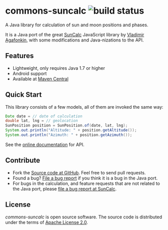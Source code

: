 # commons-suncalc ![build status](https://shredzone.org/badge/commons-suncalc.svg)

A Java library for calculation of sun and moon positions and phases.

It is a Java port of the great [SunCalc](https://github.com/mourner/suncalc) JavaScript library by [Vladimir Agafonkin](http://agafonkin.com/en/), with some modifications and Java-nizations to the API.

## Features

* Lightweight, only requires Java 1.7 or higher
* Android support
* Available at [Maven Central](http://search.maven.org/#search|ga|1|a%3A%22commons-suncalc%22)

## Quick Start

This library consists of a few models, all of them are invoked the same way:

```java
Date date = // date of calculation
double lat, lng = // geolocation
SunPosition position = SunPosition.of(date, lat, lng);
System.out.println("Altitude: " + position.getAltitude());
System.out.println("Azimuth: " + position.getAzimuth());
```

See the [online documentation](https://shredzone.org/maven/commons-suncalc/) for API.

## Contribute

* Fork the [Source code at GitHub](https://github.com/shred/commons-suncalc). Feel free to send pull requests.
* Found a bug? [File a bug report](https://github.com/shred/commons-suncalc/issues) if you think it is a bug in the Java port.
* For bugs in the calculation, and feature requests that are not related to the Java port, please [file a bug report at SunCalc](https://github.com/mourner/suncalc/issues).

## License

_commons-suncalc_ is open source software. The source code is distributed under the terms of [Apache License 2.0](http://www.apache.org/licenses/LICENSE-2.0).

